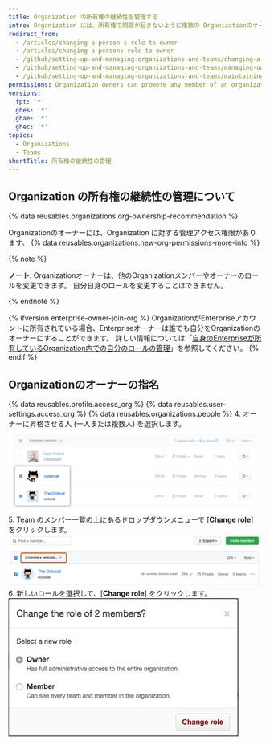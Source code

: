 ```yaml
---
title: Organization の所有権の継続性を管理する
intro: Organization には、所有権で問題が起きないように複数の Organizationのオーナーを設定できます。
redirect_from:
  - /articles/changing-a-person-s-role-to-owner
  - /articles/changing-a-persons-role-to-owner
  - /github/setting-up-and-managing-organizations-and-teams/changing-a-persons-role-to-owner
  - /github/setting-up-and-managing-organizations-and-teams/managing-ownership-continuity-for-your-organization
  - /github/setting-up-and-managing-organizations-and-teams/maintaining-ownership-continuity-for-your-organization
permissions: Organization owners can promote any member of an organization to an organization owner.
versions:
  fpt: '*'
  ghes: '*'
  ghae: '*'
  ghec: '*'
topics:
  - Organizations
  - Teams
shortTitle: 所有権の継続性の管理
---
```


## Organization の所有権の継続性の管理について

{% data reusables.organizations.org-ownership-recommendation %}

Organizationのオーナーには、Organization に対する管理アクセス権限があります。 {% data reusables.organizations.new-org-permissions-more-info %}

{% note %}

**ノート**: Organizationオーナーは、他のOrganizationメンバーやオーナーのロールを変更できます。 自分自身のロールを変更することはできません。

{% endnote %}

{% ifversion enterprise-owner-join-org %}
OrganizationがEnterpriseアカウントに所有されている場合、Enterpriseオーナーは誰でも自分をOrganizationのオーナーにすることができます。 詳しい情報については「[自身のEnterpriseが所有しているOrganization内での自分のロールの管理](/admin/user-management/managing-organizations-in-your-enterprise/managing-your-role-in-an-organization-owned-by-your-enterprise)」を参照してください。
{% endif %}

## Organizationのオーナーの指名

{% data reusables.profile.access_org %}
{% data reusables.user-settings.access_org %}
{% data reusables.organizations.people %}
4. オーナーに昇格させる人 (一人または複数人) を選択します。 ![2 人のメンバーを選択した状態のメンバーリスト](/assets/images/help/teams/list-of-members-selected-bulk.png)
5. Team のメンバー一覧の上にあるドロップダウンメニューで [**Change role**] をクリックします。 ![メンバーを削除するオプションのあるドロップダウンメニュー](/assets/images/help/teams/user-bulk-management-options.png)
6. 新しいロールを選択して、[**Change role**] をクリックします。 ![[Owner] ラジオボタン、[Member] ラジオボタン、[Change role] ボタン](/assets/images/help/teams/select-and-confirm-new-role-bulk.png)
